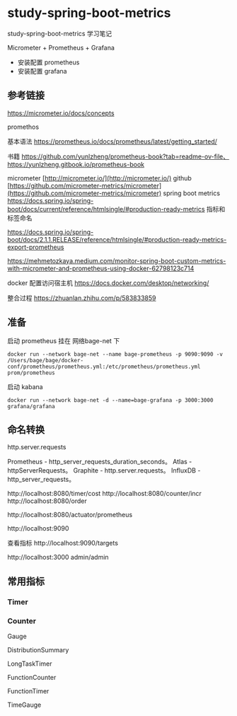 # study-spring-boot-metrics #
study-spring-boot-metrics 学习笔记

Micrometer + Prometheus + Grafana

- 安装配置 prometheus
- 安装配置 grafana

## 参考链接 ##

https://micrometer.io/docs/concepts

promethos 

基本语法 https://prometheus.io/docs/prometheus/latest/getting_started/

书籍 https://github.com/yunlzheng/prometheus-book?tab=readme-ov-file、 https://yunlzheng.gitbook.io/prometheus-book



micrometer [http://micrometer.io/](http://micrometer.io/)
github [https://github.com/micrometer-metrics/micrometer](https://github.com/micrometer-metrics/micrometer)
spring boot metrics https://docs.spring.io/spring-boot/docs/current/reference/htmlsingle/#production-ready-metrics
指标和标签命名

https://docs.spring.io/spring-boot/docs/2.1.1.RELEASE/reference/htmlsingle/#production-ready-metrics-export-prometheus

https://mehmetozkaya.medium.com/monitor-spring-boot-custom-metrics-with-micrometer-and-prometheus-using-docker-62798123c714

docker 配置访问宿主机 
https://docs.docker.com/desktop/networking/

整合过程
https://zhuanlan.zhihu.com/p/583833859

## 准备
启动 prometheus 挂在 网络bage-net 下  

```
docker run --network bage-net --name bage-prometheus -p 9090:9090 -v /Users/bage/bage/docker-conf/prometheus/prometheus.yml:/etc/prometheus/prometheus.yml prom/prometheus
```

启动 kabana

```
docker run --network bage-net -d --name=bage-grafana -p 3000:3000 grafana/grafana

```

## 命名转换

http.server.requests

Prometheus - http_server_requests_duration_seconds。
Atlas - httpServerRequests。
Graphite - http.server.requests。
InfluxDB - http_server_requests。

http://localhost:8080/timer/cost
http://localhost:8080/counter/incr
http://localhost:8080/order

http://localhost:8080/actuator/prometheus


http://localhost:9090

查看指标
http://localhost:9090/targets


http://localhost:3000
admin/admin

## 常用指标 ##

### Timer ###


### Counter ###

Gauge

DistributionSummary

LongTaskTimer

FunctionCounter

FunctionTimer

TimeGauge